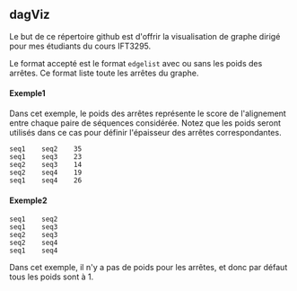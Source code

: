 
## dagViz

Le but de ce répertoire github est d'offrir la visualisation de graphe dirigé pour mes étudiants du cours IFT3295.

Le format accepté est le format `edgelist` avec ou sans les poids des arrêtes. Ce format liste toute les arrêtes du graphe.

#### Exemple1

Dans cet exemple, le poids des arrêtes représente le score de l'alignement entre chaque paire de séquences considérée. 
Notez que les poids seront utilisés dans ce cas pour définir l'épaisseur des arrêtes correspondantes.

    seq1	seq2	35
    seq1	seq3	23
    seq2	seq3	14
    seq2	seq4	19
    seq1	seq4	26

#### Exemple2

    seq1	seq2
    seq1	seq3
    seq2	seq3
    seq2	seq4
    seq1	seq4

Dans cet exemple, il n'y a pas de poids pour les arrêtes, et donc par défaut tous les poids sont à 1.
